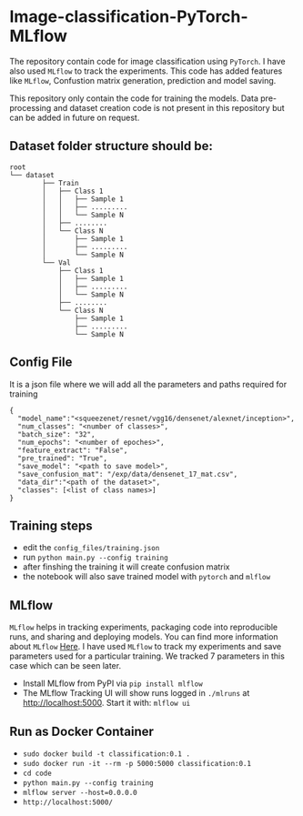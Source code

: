 # Image-classification-PyTorch-MLflow

The repository contain code for image classification using `PyTorch`. I have also used `MLflow` to track the experiments. 
This code has added features like `MLflow`, Confustion matrix generation, prediction and model saving.

This repository only contain the code for training the models. Data pre-processing and dataset creation code is not present in this repository but can be added in future on request. 

## Dataset folder structure should be:
```
root
└── dataset
        ├── Train
        │   ├── Class 1
        │   │   ├── Sample 1
        │   │   ├── .........
        │   │   └── Sample N
        │   ├── ........
        │   └── Class N
        │       ├── Sample 1
        │       ├── .........
        │       └── Sample N
        └── Val
            ├── Class 1
            │   ├── Sample 1
            │   ├── .........
            │   └── Sample N
            ├── ........
            └── Class N
                ├── Sample 1
                ├── .........
                └── Sample N
```
## Config File
It is a json file where we will add all the parameters and paths required for training 
```
{
  "model_name":"<squeezenet/resnet/vgg16/densenet/alexnet/inception>", 
  "num_classes": "<number of classes>",
  "batch_size": "32",
  "num_epochs": "<number of epoches>",
  "feature_extract": "False",
  "pre_trained": "True",
  "save_model": "<path to save model>",
  "save_confusion_mat": "/exp/data/densenet_17_mat.csv",
  "data_dir":"<path of the dataset>",
  "classes": [<list of class names>]
}

```

## Training steps 

- edit the `config_files/training.json` 
- run `python main.py --config training`
- after finshing the training it will create confusion matrix 
- the notebook will also save trained model with `pytorch` and `mlflow`  
    
## MLflow 

`MLflow` helps in tracking experiments, packaging code into reproducible runs, and sharing and deploying models. You can 
find more information about `MLflow` [Here](https://mlflow.org/).
I have used `MLflow` to track my experiments and save parameters used for a particular training. We tracked 7 parameters in
this case which can be seen later. 

- Install MLflow from PyPI via ```pip install mlflow```
- The MLflow Tracking UI will show runs logged in `./mlruns` at [http://localhost:5000](http://localhost:5000). Start it with:
`mlflow ui`

## Run as Docker Container 

- `sudo docker build -t classification:0.1 .`
- `sudo docker run -it --rm -p 5000:5000 classification:0.1`
- `cd code`
- `python main.py --config training`
- `mlflow server --host=0.0.0.0`
- `http://localhost:5000/`
